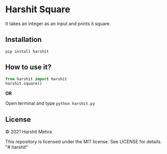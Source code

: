 # Harshit Square
It takes an integer as an input and prints it square.

## Installation
```pip install harshit```

## How to use it?
```python
from harshit import harshit
harshit.square()
```
**OR** <br>

Open terminal and type ```python harshit.py```

## License

© 2021 Harshit Mehra

This repository is licensed under the MIT license. See LICENSE for details.
"# harshit" 
